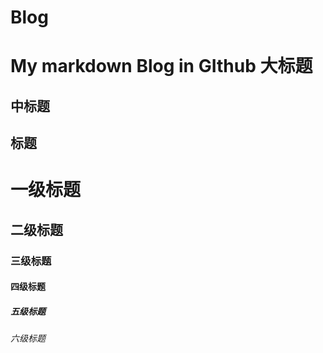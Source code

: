 # Blog
My markdown Blog in GIthub
大标题  
==== 
中标题  
-------

标题
------

# 一级标题  
## 二级标题  
### 三级标题  
#### 四级标题  
##### 五级标题  
###### 六级标题  


